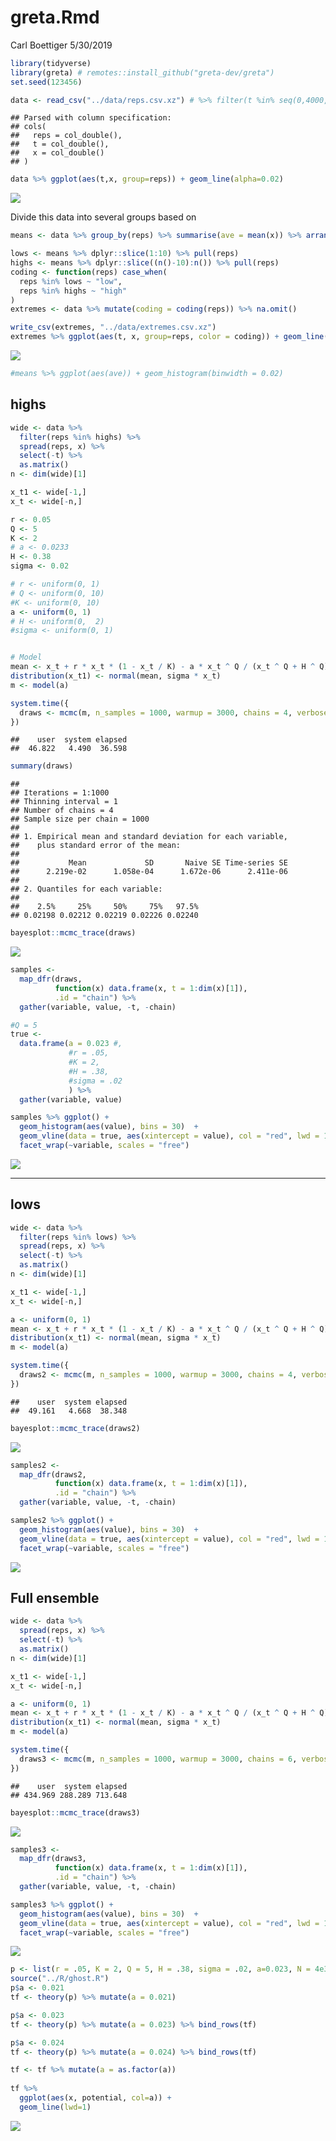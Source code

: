 greta.Rmd
================
Carl Boettiger
5/30/2019

``` r
library(tidyverse)
library(greta) # remotes::install_github("greta-dev/greta")
set.seed(123456)
```

``` r
data <- read_csv("../data/reps.csv.xz") # %>% filter(t %in% seq(0,4000, by=4))
```

    ## Parsed with column specification:
    ## cols(
    ##   reps = col_double(),
    ##   t = col_double(),
    ##   x = col_double()
    ## )

``` r
data %>% ggplot(aes(t,x, group=reps)) + geom_line(alpha=0.02)
```

![](ghost-fit_files/figure-gfm/unnamed-chunk-2-1.png)<!-- -->

Divide this data into several groups based
on

``` r
means <- data %>% group_by(reps) %>% summarise(ave = mean(x)) %>% arrange(ave)

lows <- means %>% dplyr::slice(1:10) %>% pull(reps)
highs <- means %>% dplyr::slice((n()-10):n()) %>% pull(reps)
coding <- function(reps) case_when(
  reps %in% lows ~ "low",
  reps %in% highs ~ "high"
)
extremes <- data %>% mutate(coding = coding(reps)) %>% na.omit()

write_csv(extremes, "../data/extremes.csv.xz")
extremes %>% ggplot(aes(t, x, group=reps, color = coding)) + geom_line(alpha=0.5)
```

![](ghost-fit_files/figure-gfm/unnamed-chunk-3-1.png)<!-- -->

``` r
#means %>% ggplot(aes(ave)) + geom_histogram(binwidth = 0.02)
```

## highs

``` r
wide <- data %>% 
  filter(reps %in% highs) %>%
  spread(reps, x) %>%
  select(-t) %>% 
  as.matrix()
n <- dim(wide)[1]
```

``` r
x_t1 <- wide[-1,]
x_t <- wide[-n,] 
```

``` r
r <- 0.05 
Q <- 5
K <- 2
# a <- 0.0233
H <- 0.38
sigma <- 0.02

# r <- uniform(0, 1)
# Q <- uniform(0, 10)
#K <- uniform(0, 10)
a <- uniform(0, 1)
# H <- uniform(0,  2)
#sigma <- uniform(0, 1)


# Model
mean <- x_t + r * x_t * (1 - x_t / K) - a * x_t ^ Q / (x_t ^ Q + H ^ Q)
distribution(x_t1) <- normal(mean, sigma * x_t)
m <- model(a)
```

``` r
system.time({
  draws <- mcmc(m, n_samples = 1000, warmup = 3000, chains = 4, verbose = FALSE)
})
```

    ##    user  system elapsed 
    ##  46.822   4.490  36.598

``` r
summary(draws)
```

    ## 
    ## Iterations = 1:1000
    ## Thinning interval = 1 
    ## Number of chains = 4 
    ## Sample size per chain = 1000 
    ## 
    ## 1. Empirical mean and standard deviation for each variable,
    ##    plus standard error of the mean:
    ## 
    ##           Mean             SD       Naive SE Time-series SE 
    ##      2.219e-02      1.058e-04      1.672e-06      2.411e-06 
    ## 
    ## 2. Quantiles for each variable:
    ## 
    ##    2.5%     25%     50%     75%   97.5% 
    ## 0.02198 0.02212 0.02219 0.02226 0.02240

``` r
bayesplot::mcmc_trace(draws)
```

![](ghost-fit_files/figure-gfm/unnamed-chunk-9-1.png)<!-- -->

``` r
samples <-  
  map_dfr(draws, 
          function(x) data.frame(x, t = 1:dim(x)[1]), 
          .id = "chain") %>% 
  gather(variable, value, -t, -chain)
```

``` r
#Q = 5
true <- 
  data.frame(a = 0.023 #, 
             #r = .05, 
             #K = 2, 
             #H = .38, 
             #sigma = .02
             ) %>%
  gather(variable, value)
```

``` r
samples %>% ggplot() + 
  geom_histogram(aes(value), bins = 30)  +
  geom_vline(data = true, aes(xintercept = value), col = "red", lwd = 1) + 
  facet_wrap(~variable, scales = "free")
```

![](ghost-fit_files/figure-gfm/unnamed-chunk-13-1.png)<!-- -->

-----

## lows

``` r
wide <- data %>% 
  filter(reps %in% lows) %>%
  spread(reps, x) %>%
  select(-t) %>% 
  as.matrix()
n <- dim(wide)[1]
```

``` r
x_t1 <- wide[-1,]
x_t <- wide[-n,] 
```

``` r
a <- uniform(0, 1)
mean <- x_t + r * x_t * (1 - x_t / K) - a * x_t ^ Q / (x_t ^ Q + H ^ Q)
distribution(x_t1) <- normal(mean, sigma * x_t)
m <- model(a)
```

``` r
system.time({
  draws2 <- mcmc(m, n_samples = 1000, warmup = 3000, chains = 4, verbose = FALSE)
})
```

    ##    user  system elapsed 
    ##  49.161   4.668  38.348

``` r
bayesplot::mcmc_trace(draws2)
```

![](ghost-fit_files/figure-gfm/unnamed-chunk-18-1.png)<!-- -->

``` r
samples2 <-  
  map_dfr(draws2, 
          function(x) data.frame(x, t = 1:dim(x)[1]), 
          .id = "chain") %>% 
  gather(variable, value, -t, -chain)

samples2 %>% ggplot() + 
  geom_histogram(aes(value), bins = 30)  +
  geom_vline(data = true, aes(xintercept = value), col = "red", lwd = 1) + 
  facet_wrap(~variable, scales = "free")
```

![](ghost-fit_files/figure-gfm/unnamed-chunk-19-1.png)<!-- -->

## Full ensemble

``` r
wide <- data %>% 
  spread(reps, x) %>%
  select(-t) %>% 
  as.matrix()
n <- dim(wide)[1]
```

``` r
x_t1 <- wide[-1,]
x_t <- wide[-n,] 
```

``` r
a <- uniform(0, 1)
mean <- x_t + r * x_t * (1 - x_t / K) - a * x_t ^ Q / (x_t ^ Q + H ^ Q)
distribution(x_t1) <- normal(mean, sigma * x_t)
m <- model(a)
```

``` r
system.time({
  draws3 <- mcmc(m, n_samples = 1000, warmup = 3000, chains = 6, verbose = FALSE)
})
```

    ##    user  system elapsed 
    ## 434.969 288.289 713.648

``` r
bayesplot::mcmc_trace(draws3)
```

![](ghost-fit_files/figure-gfm/unnamed-chunk-24-1.png)<!-- -->

``` r
samples3 <-  
  map_dfr(draws3, 
          function(x) data.frame(x, t = 1:dim(x)[1]), 
          .id = "chain") %>% 
  gather(variable, value, -t, -chain)

samples3 %>% ggplot() + 
  geom_histogram(aes(value), bins = 30)  +
  geom_vline(data = true, aes(xintercept = value), col = "red", lwd = 1) + 
  facet_wrap(~variable, scales = "free")
```

![](ghost-fit_files/figure-gfm/unnamed-chunk-25-1.png)<!-- -->

``` r
p <- list(r = .05, K = 2, Q = 5, H = .38, sigma = .02, a=0.023, N = 4e3, x0 = 0.2, N = 1e4)
source("../R/ghost.R")
p$a <- 0.021
tf <- theory(p) %>% mutate(a = 0.021)

p$a <- 0.023
tf <- theory(p) %>% mutate(a = 0.023) %>% bind_rows(tf)

p$a <- 0.024
tf <- theory(p) %>% mutate(a = 0.024) %>% bind_rows(tf)

tf <- tf %>% mutate(a = as.factor(a))
 
tf %>%
  ggplot(aes(x, potential, col=a)) +
  geom_line(lwd=1)
```

![](ghost-fit_files/figure-gfm/unnamed-chunk-26-1.png)<!-- -->
